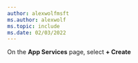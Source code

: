 ```yaml
---
author: alexwolfmsft
ms.author: alexwolf
ms.topic: include
ms.date: 02/03/2022
---
```


On the **App Services** page, select **+ Create**
